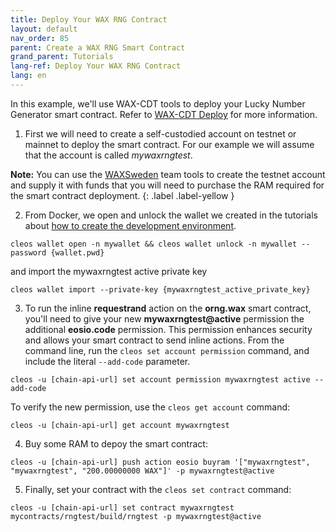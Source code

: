 ```yaml
---
title: Deploy Your WAX RNG Contract
layout: default
nav_order: 85
parent: Create a WAX RNG Smart Contract
grand_parent: Tutorials
lang-ref: Deploy Your WAX RNG Contract
lang: en
---
```


In this example, we'll use WAX-CDT tools to deploy your Lucky Number Generator smart contract. Refer to [WAX-CDT Deploy](/en/dapp-development/deploy-dapp-on-wax/deploy_source) for more information.

1. First we will need to create a self-custodied account on testnet or mainnet to deploy the smart contract. For our example we will assume that the account is called *mywaxrngtest*.

**Note:** You can use the [WAXSweden](https://waxsweden.org/testnet/) team tools to create the testnet account and supply it with funds that you will need to purchase the RAM required for the smart contract deployment.
{: .label .label-yellow }

2. From Docker, we open and unlock the wallet we created in the tutorials about [how to create the development environment](/en/dapp-development/setup-local-dapp-environment/dapp_wallet).

```shell
cleos wallet open -n mywallet && cleos wallet unlock -n mywallet --password {wallet.pwd}
```
and import the mywaxrngtest active private key 

```shell
cleos wallet import --private-key {mywaxrngtest_active_private_key}
```

3. To run the inline **requestrand** action on the **orng.wax** smart contract, you'll need to give your new **mywaxrngtest@active** permission the additional **eosio.code** permission. This permission enhances security and allows your smart contract to send inline actions. From the command line, run the `cleos set account permission` command, and include the literal `--add-code` parameter.

```shell
cleos -u [chain-api-url] set account permission mywaxrngtest active --add-code
```

To verify the new permission, use the `cleos get account` command:

```shell
cleos -u [chain-api-url] get account mywaxrngtest
```

4. Buy some RAM to depoy the smart contract:

```shell
cleos -u [chain-api-url] push action eosio buyram '["mywaxrngtest", "mywaxrngtest", "200.00000000 WAX"]' -p mywaxrngtest@active  
```

5. Finally, set your contract with the `cleos set contract` command:

```shell
cleos -u [chain-api-url] set contract mywaxrngtest mycontracts/rngtest/build/rngtest -p mywaxrngtest@active
```
